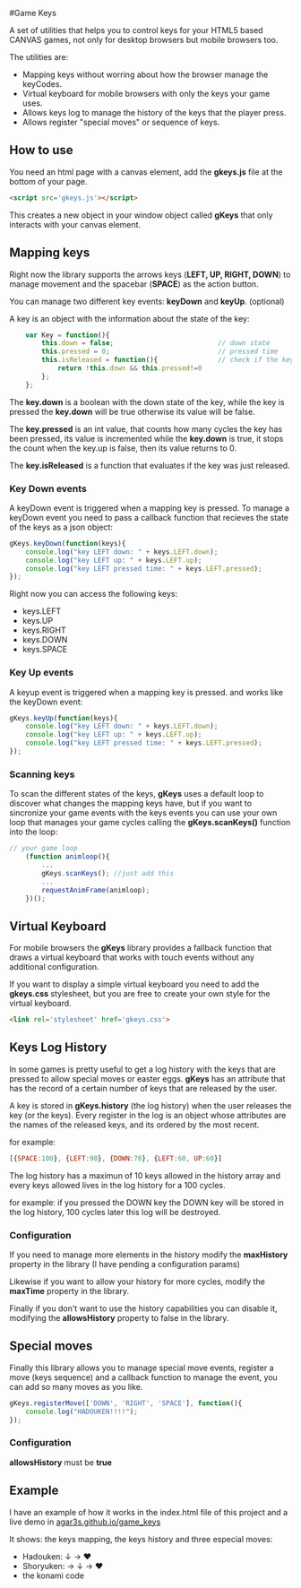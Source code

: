 #Game Keys

A set of utilities that helps you to control keys for your HTML5 based CANVAS games,
not only for desktop browsers but mobile browsers too.

The utilities are:

* Mapping keys without worring about how the browser manage the keyCodes.
* Virtual keyboard for mobile browsers with only the keys your game uses.
* Allows keys log to manage the history of the keys that the player press.
* Allows register "special moves" or sequence of keys.


## How to use

You need an html page with a canvas element, add the **gkeys.js** file at the bottom 
of your page.

```html
<script src='gkeys.js'></script>
```

This creates a new object in your window object called **gKeys** that only interacts
with your canvas element.



## Mapping keys

Right now the library supports the arrows keys (**LEFT, UP, RIGHT, DOWN**) to manage 
movement and the spacebar (**SPACE**) as the action button.

You can manage two different key events: **keyDown** and **keyUp**. (optional)

A key is an object with the information about the state of the key:

```javascript
    var Key = function(){
        this.down = false;                          // down state
        this.pressed = 0;                           // pressed time
        this.isReleased = function(){               // check if the key was just released
            return !this.down && this.pressed!=0
        };
    };
```

The **key.down** is a boolean with the down state of the key, while the key is pressed 
the **key.down** will be true otherwise its value will be false.

The **key.pressed** is an int value, that counts how many cycles the key has been 
pressed, its value is incremented while the **key.down** is true, it stops the count 
when the key.up is false, then its value returns to 0.

The **key.isReleased** is a function that evaluates if the key was just released.


### Key Down events

A keyDown event is triggered when a mapping key is pressed. To manage a keyDown event 
you need to pass a callback function that recieves the state of the keys as a json object:

```javascript
gKeys.keyDown(function(keys){
    console.log("key LEFT down: " + keys.LEFT.down);
    console.log("key LEFT up: " + keys.LEFT.up);
    console.log("key LEFT pressed time: " + keys.LEFT.pressed);
});
```

Right now you can access the following keys: 
* keys.LEFT
* keys.UP
* keys.RIGHT
* keys.DOWN
* keys.SPACE


### Key Up events

A keyup event is triggered when a mapping key is pressed. and works like the keyDown event:

```javascript
gKeys.keyUp(function(keys){
    console.log("key LEFT down: " + keys.LEFT.down);
    console.log("key LEFT up: " + keys.LEFT.up);
    console.log("key LEFT pressed time: " + keys.LEFT.pressed);
});
```


### Scanning keys

To scan the different states of the keys, **gKeys** uses a default loop to discover 
what changes the mapping keys have, but if you want to sincronize your game events 
with the keys events you can use your own loop that manages your game cycles calling 
the **gKeys.scanKeys()** function into the loop:

```javascript
// your game loop 
    (function animloop(){
        ...
        gKeys.scanKeys(); //just add this
        ...
        requestAnimFrame(animloop);
    })();
```

## Virtual Keyboard

For mobile browsers the **gKeys** library provides a fallback function that draws a 
virtual keyboard that works with touch events without any additional configuration.

If you want to display a simple virtual keyboard you need to add the **gkeys.css**
stylesheet, but you are free to create your own style for the virtual keyboard.

```html
<link rel='stylesheet' href='gkeys.css'>
```

## Keys Log History

In some games is pretty useful to get a log history with the keys that are pressed to allow 
special moves or easter eggs. **gKeys** has an attribute that has the record of a 
certain number of keys that are released by the user.

A key is stored in **gKeys.history** (the log history) when the user releases the key (or the keys). 
Every register in the log is an object whose attributes are the names of the released 
keys, and its ordered by the most recent.

for example:

```javascript
[{SPACE:100}, {LEFT:90}, {DOWN:70}, {LEFT:60, UP:60}]
```

The log history has a maximun of 10 keys allowed in the history array and every keys allowed
lives in the log history for a 100 cycles.

for example: if you pressed the DOWN key the DOWN key will be stored in the log history, 
100 cycles later this log will be destroyed.


### Configuration

If you need to manage more elements in the history modify the **maxHistory** property
in the library (I have pending a configuration params)

Likewise if you want to allow your history for more cycles, modify the **maxTime** 
property in the library.

Finally if you don't want to use the history capabilities you can disable it, modifying 
the **allowsHistory** property to false in the library.


## Special moves

Finally this library allows you to manage special move events, register a
move (keys sequence) and a callback function to manage the event, you can add so many
moves as you like.

```javascript
gKeys.registerMove(['DOWN', 'RIGHT', 'SPACE'], function(){
    console.log("HADOUKEN!!!!");
});
```

### Configuration

**allowsHistory** must be **true**


## Example

I have an example of how it works in the index.html file of this project and a live
demo in [agar3s.github.io/game_keys](http://agar3s.github.io/game_keys/ "demo")

It shows: the keys mapping, the keys history and three especial moves:
* Hadouken: ↓ → ♥
* Shoryuken: → ↓ → ♥
* the konami code


